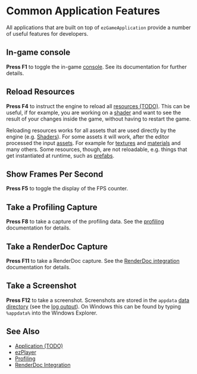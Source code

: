 # Common Application Features

All applications that are built on top of `ezGameApplication` provide a number of useful features for developers.

## In-game console

**Press F1** to toggle the in-game [console](../../debugging/console.md). See its documentation for further details.

## Reload Resources

**Press F4** to instruct the engine to reload all [resources (TODO)](../resource-management.md). This can be useful, if for example, you are working on a [shader](../../graphics/shaders/shaders-overview.md) and want to see the result of your changes inside the game, without having to restart the game.

Reloading resources works for all assets that are used directly by the engine (e.g. [Shaders](../../graphics/shaders/shaders-overview.md)). For some assets it will work, after the editor processed the input [assets](../../assets/assets-overview.md). For example for [textures](../../graphics/textures-overview.md) and [materials](../../materials/materials-overview.md) and many others. Some resources, though, are not reloadable, e.g. things that get instantiated at runtime, such as [prefabs](../../prefabs/prefabs-overview.md).

## Show Frames Per Second

**Press F5** to toggle the display of the FPS counter.

## Take a Profiling Capture

**Press F8** to take a capture of the profiling data. See the [profiling](../../performance/profiling.md) documentation for details.

## Take a RenderDoc Capture

**Press F11** to take a RenderDoc capture. See the [RenderDoc integration](../../debugging/renderdoc.md) documentation for details.

## Take a Screenshot

**Press F12** to take a screenshot. Screenshots are stored in the `appdata` [data directory](../../projects/data-directories.md) (see the [log output](../../debugging/logging.md)). On Windows this can be found by typing `%appdata%` into the Windows Explorer.

## See Also


* [Application (TODO)](application.md)
* [ezPlayer](../../tools/player.md)
* [Profiling](../../performance/profiling.md)
* [RenderDoc Integration](../../debugging/renderdoc.md)
